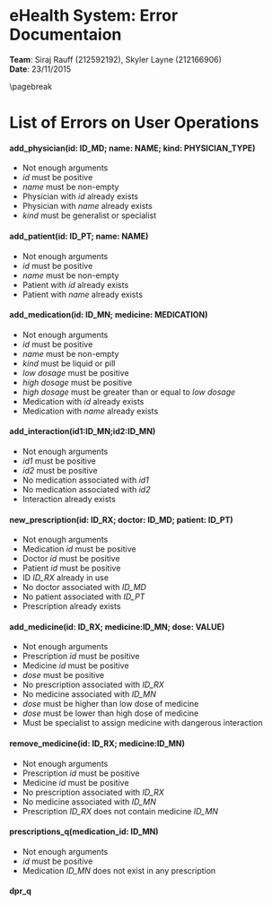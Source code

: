 
# eHealth System: Error Documentaion
**Team**: Siraj Rauff (212592192), Skyler Layne (212166906)  
**Date**: 23/11/2015  

\pagebreak

# List of Errors on User Operations

#### add_physician(id: ID_MD; name: NAME; kind: PHYSICIAN_TYPE)  
* Not enough arguments  
* *id* must be positive  
* *name* must be non-empty  
* Physician with *id* already exists  
* Physician with *name* already exists  
* *kind* must be generalist or specialist  

#### add_patient(id: ID_PT; name: NAME)  
* Not enough arguments  
* *id* must be positive  
* *name* must be non-empty  
* Patient with *id* already exists  
* Patient with *name* already exists  

#### add_medication(id: ID_MN; medicine: MEDICATION)  
* Not enough arguments  
* *id* must be positive  
* *name* must be non-empty  
* *kind* must be liquid or pill  
* *low dosage* must be positive  
* *high dosage* must be positive  
* *high dosage* must be greater than or equal to *low dosage*  
* Medication with *id* already exists  
* Medication with *name* already exists  

#### add_interaction(id1:ID_MN;id2:ID_MN)  
* Not enough arguments  
* *id1* must be positive  
* *id2* must be positive  
* No medication associated with *id1*  
* No medication associated with *id2*  
* Interaction already exists  

#### new_prescription(id: ID_RX; doctor: ID_MD; patient: ID_PT)  
* Not enough arguments  
* Medication *id* must be positive  
* Doctor *id* must be positive  
* Patient *id* must be positive  
* ID *ID_RX* already in use  
* No doctor associated with *ID_MD*  
* No patient associated with *ID_PT*  
* Prescription already exists  

#### add_medicine(id: ID_RX; medicine:ID_MN; dose: VALUE)  
* Not enough arguments  
* Prescription *id* must be positive  
* Medicine *id* must be positive  
* *dose* must be positive  
* No prescription associated with *ID_RX*  
* No medicine associated with *ID_MN*  
* *dose* must be higher than low dose of medicine  
* *dose* must be lower than high dose of medicine  
* Must be specialist to assign medicine with dangerous interaction  

#### remove_medicine(id: ID_RX; medicine:ID_MN)  
* Not enough arguments  
* Prescription *id* must be positive  
* Medicine *id* must be positive  
* No prescription associated with *ID_RX*  
* No medicine associated with *ID_MN*  
* Prescription *ID_RX* does not contain medicine *ID_MN*  

#### prescriptions_q(medication_id: ID_MN)  
* Not enough arguments  
* *id* must be positive  
* Medication *ID_MN* does not exist in any prescription  

#### dpr_q  
